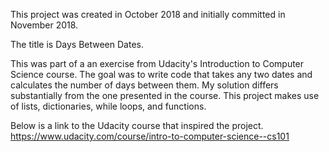 This project was created in October 2018 and initially committed in
November 2018.

The title is Days Between Dates.

This was part of a an exercise from Udacity's Introduction to Computer
Science course.  The goal was to write code that takes any two dates
and calculates the number of days between them.  My solution differs
substantially from the one presented in the course.  This project
makes use of lists, dictionaries, while loops, and functions.

Below is a link to the Udacity course that inspired the project.
https://www.udacity.com/course/intro-to-computer-science--cs101

